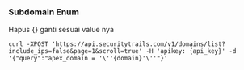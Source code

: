 ### Subdomain Enum

Hapus {} ganti sesuai value nya
```
curl -XPOST 'https://api.securitytrails.com/v1/domains/list?include_ips=false&page=1&scroll=true' -H 'apikey: {api_key}' -d '{"query":"apex_domain = '\''{domain}'\''"}'
````
